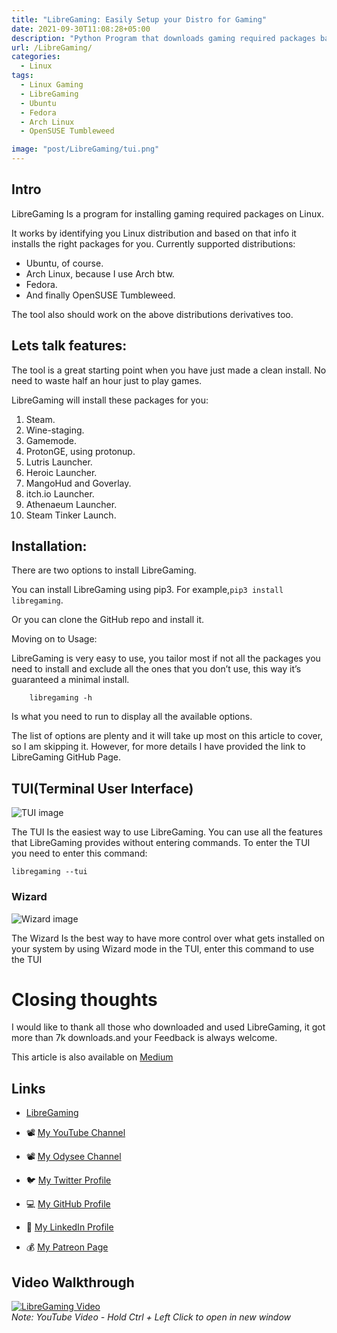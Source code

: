 ```yaml
---
title: "LibreGaming: Easily Setup your Distro for Gaming"
date: 2021-09-30T11:08:28+05:00
description: "Python Program that downloads gaming required packages based on your Linux Distribution."
url: /LibreGaming/
categories:
  - Linux
tags:
  - Linux Gaming
  - LibreGaming
  - Ubuntu
  - Fedora 
  - Arch Linux 
  - OpenSUSE Tumbleweed 

image: "post/LibreGaming/tui.png"
---
```

## Intro
LibreGaming Is a program for installing gaming required packages on Linux.

It works by identifying you Linux distribution and based on that info it installs the right packages for you.
Currently supported distributions:

* Ubuntu, of course.
* Arch Linux, because I use Arch btw.
* Fedora.
* And finally OpenSUSE Tumbleweed.

The tool also should work on the above distributions derivatives too.
## Lets talk features:

The tool is a great starting point when you have just made a clean install. No need to waste half an hour just to play games.

LibreGaming will install these packages for you:

1. Steam.
2. Wine-staging.
3. Gamemode.
4. ProtonGE, using protonup.
5. Lutris Launcher.
6. Heroic Launcher.
7. MangoHud and Goverlay.
8. itch.io Launcher.
9. Athenaeum Launcher.
10. Steam Tinker Launch.

## Installation:

There are two options to install LibreGaming.

You can install LibreGaming using pip3. For example,```pip3 install libregaming```.

Or you can clone the GitHub repo and install it.

Moving on to Usage:

LibreGaming is very easy to use, you tailor most if not all the packages you need to install and exclude all the ones that you don’t use, this way it’s guaranteed a minimal install.
```
    libregaming -h
```
Is what you need to run to display all the available options.

The list of options are plenty and it will take up most on this article to cover, so I am skipping it. However, for more details I have provided the link to LibreGaming GitHub Page.

## TUI(Terminal User Interface)
![TUI image](post/LibreGaming/tui.png "TUI")

The TUI Is the easiest way to use LibreGaming. You can use all the features that LibreGaming provides without entering commands.
To enter the TUI you need to enter this command:
```
libregaming --tui
```
### Wizard 
![Wizard image](post/LibreGaming/wizard.png "Wizard")

The Wizard Is the best way to have more control over what gets installed on your system by using Wizard mode in the TUI, enter this command to use the TUI
# Closing thoughts

I would like to thank all those who downloaded and used LibreGaming, it got more than 7k downloads.and your Feedback is always welcome.

This article is also available on [Medium](https://medium.com/@a7mad98.work/python-program-to-setup-gaming-for-your-linux-distro-74d3c8f25598)

## Links
- [LibreGaming](https://github.com/Ahmed-Al-Balochi/LibreGaming) 

- 📽 [My YouTube Channel](https://t.co/qNbPadCaHI?amp=1)

- 📽 [My Odysee Channel](https://odysee.com/$/invite/@CTRLplusA:7)

- 🐦 [My Twitter Profile](https://twitter.com/CTRLpluzA)

- 💻 [My GitHub Profile](https://github.com/Ahmed-Al-Balochi)

- 💼 [My LinkedIn Profile](https://www.linkedin.com/in/ahmed-al-balochi-b97b9b150/)

- 💰 [My Patreon Page](https://patreon.com/user?u=42792180)

## Video Walkthrough
[![LibreGaming Video](https://img.youtube.com/vi/QJXbxzLbS3Y/0.jpg)](https://youtu.be/QJXbxzLbS3Y)  
_Note: YouTube Video - Hold Ctrl + Left Click to open in new window_
